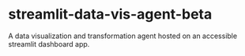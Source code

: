 # streamlit-data-vis-agent-beta
A data visualization and transformation agent hosted on an accessible streamlit dashboard app.
